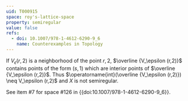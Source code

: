 ```yaml
---
uid: T000915
space: roy's-lattice-space
property: semiregular
value: false
refs:
  - doi: 10.1007/978-1-4612-6290-9_6
    name: Counterexamples in Topology
---
```

If $V_\epsilon(r,2)$ is a neighborhood of the point $r,2$, $\overline {V_\epsilon (r,2)}$ contains points of the form $(s,1)$ which are interior points of $\overline {V_\epsilon (r,2)}$. Thus $\operatorname{int}(\overline {V_\epsilon (r,2)}) \neq V_\epsilon (r,2)$ and $X$ is not semiregular.

See item #7 for space #126 in {{doi:10.1007/978-1-4612-6290-9_6}}.
